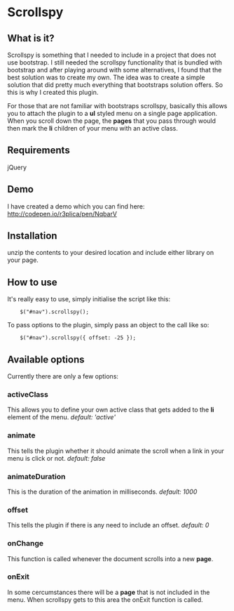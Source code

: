 # Scrollspy

## What is it?

Scrollspy is something that I needed to include in a project that does not use bootstrap.
I still needed the scrollspy functionality that is bundled with bootstrap and after playing around with some alternatives, I found that the best solution was to create my own.
The idea was to create a simple solution that did pretty much everything that bootstraps solution offers.
So this is why I created this plugin.

For those that are not familiar with bootstraps scrollspy, basically this allows you to attach the plugin to a **ul** styled menu on a single page application. When you scroll down the page, the **pages** that you pass through would then mark the **li** children of your menu with an active class.

## Requirements

jQuery

## Demo

I have created a demo which you can find here:
http://codepen.io/r3plica/pen/NqbarV

## Installation

unzip the contents to your desired location and include either library on your page.

## How to use

It's really easy to use, simply initialise the script like this:

```
    $("#nav").scrollspy();
```

To pass options to the plugin, simply pass an object to the call like so:

```
    $("#nav").scrollspy({ offset: -25 });
```

## Available options

Currently there are only a few options:

### activeClass

This allows you to define your own active class that gets added to the **li** element of the menu.
*default: 'active'*

### animate

This tells the plugin whether it should animate the scroll when a link in your menu is click or not.
*default: false*

### animateDuration

This is the duration of the animation in milliseconds.
*default: 1000*

### offset

This tells the plugin if there is any need to include an offset.
*default: 0*

### onChange

This function is called whenever the document scrolls into a new **page**.

### onExit

In some cercumstances there will be a **page** that is not included in the menu. When scrollspy gets to this area the onExit function is called.


